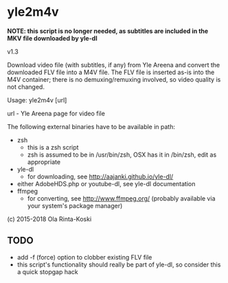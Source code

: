 # yle2m4v

**NOTE: this script is no longer needed, as subtitles are included in the MKV file downloaded by yle-dl**

v1.3

Download video file (with subtitles, if any) from Yle Areena and
convert the downloaded FLV file into a M4V file. The FLV file is
inserted as-is into the M4V container; there is no demuxing/remuxing
involved, so video quality is not changed.



Usage: yle2m4v [url]

url - Yle Areena page for video file

The following external binaries have to be available in path:
- zsh
  - this is a zsh script
  - zsh is assumed to be in /usr/bin/zsh, OSX has it in /bin/zsh,
    edit as appropriate     
- yle-dl
  - for downloading, see http://aajanki.github.io/yle-dl/
- either AdobeHDS.php or youtube-dl, see yle-dl documentation
- ffmpeg
  - for converting, see http://www.ffmpeg.org/
    (probably available via your system's package manager)

(c) 2015-2018 Ola Rinta-Koski

## TODO
- add -f (force) option to clobber existing FLV file
- this script's functionality should really be part of yle-dl, so consider
   this a quick stopgap hack
